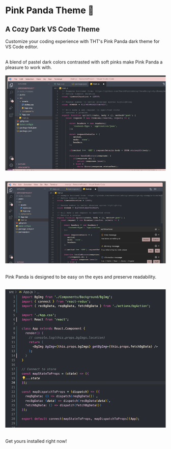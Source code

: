 # Pink Panda Theme 🐼

## A Cozy Dark VS Code Theme 

Customize your coding experience with THT's Pink Panda dark theme for VS Code editor. 
<br /><br />

A blend of pastel dark colors contrasted with soft pinks make Pink Panda a pleasure to work with. 
<br /><br />
<img src="images/pink_panda_dark_vs_code_theme_sample_1.png" alt="Pink Panda VS Code Color Theme Demo." />
<br /><br />

<img src="images/pink_panda_dark_vs_code_theme_sample_2.png" alt="Pink Panda VS Code Color Theme Notifications Demo." />
<br /><br />

Pink Panda is designed to be easy on the eyes and preserve readability.
<br /><br />

<img src="images/pink_panda_dark_vs_code_theme_sample_3.png" alt="Pink Panda VS Code Color Theme Demo." />
<br /><br />

Get yours installed right now! 



